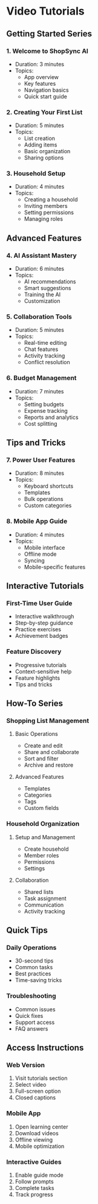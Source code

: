# Video Tutorials

## Getting Started Series

### 1. Welcome to ShopSync AI
- Duration: 3 minutes
- Topics:
  - App overview
  - Key features
  - Navigation basics
  - Quick start guide

### 2. Creating Your First List
- Duration: 5 minutes
- Topics:
  - List creation
  - Adding items
  - Basic organization
  - Sharing options

### 3. Household Setup
- Duration: 4 minutes
- Topics:
  - Creating a household
  - Inviting members
  - Setting permissions
  - Managing roles

## Advanced Features

### 4. AI Assistant Mastery
- Duration: 6 minutes
- Topics:
  - AI recommendations
  - Smart suggestions
  - Training the AI
  - Customization

### 5. Collaboration Tools
- Duration: 5 minutes
- Topics:
  - Real-time editing
  - Chat features
  - Activity tracking
  - Conflict resolution

### 6. Budget Management
- Duration: 7 minutes
- Topics:
  - Setting budgets
  - Expense tracking
  - Reports and analytics
  - Cost splitting

## Tips and Tricks

### 7. Power User Features
- Duration: 8 minutes
- Topics:
  - Keyboard shortcuts
  - Templates
  - Bulk operations
  - Custom categories

### 8. Mobile App Guide
- Duration: 4 minutes
- Topics:
  - Mobile interface
  - Offline mode
  - Syncing
  - Mobile-specific features

## Interactive Tutorials

### First-Time User Guide
- Interactive walkthrough
- Step-by-step guidance
- Practice exercises
- Achievement badges

### Feature Discovery
- Progressive tutorials
- Context-sensitive help
- Feature highlights
- Tips and tricks

## How-To Series

### Shopping List Management
1. Basic Operations
   - Create and edit
   - Share and collaborate
   - Sort and filter
   - Archive and restore

2. Advanced Features
   - Templates
   - Categories
   - Tags
   - Custom fields

### Household Organization
1. Setup and Management
   - Create household
   - Member roles
   - Permissions
   - Settings

2. Collaboration
   - Shared lists
   - Task assignment
   - Communication
   - Activity tracking

## Quick Tips

### Daily Operations
- 30-second tips
- Common tasks
- Best practices
- Time-saving tricks

### Troubleshooting
- Common issues
- Quick fixes
- Support access
- FAQ answers

## Access Instructions

### Web Version
1. Visit tutorials section
2. Select video
3. Full-screen option
4. Closed captions

### Mobile App
1. Open learning center
2. Download videos
3. Offline viewing
4. Mobile optimization

### Interactive Guides
1. Enable guide mode
2. Follow prompts
3. Complete tasks
4. Track progress
